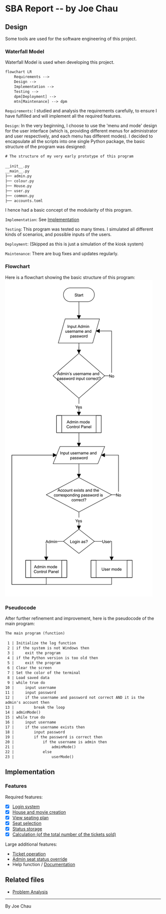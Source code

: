 <!-- README
This markdown file is designed to be read online only.
Visit https://joeccp.github.io/SBA/REPORT.html 
-->


<!-- https://mermaid.js.org/config/usage.html#using-mermaid -->
<script type="module">
  import mermaid from 'https://cdn.jsdelivr.net/npm/mermaid@10/dist/mermaid.esm.min.mjs';
</script>


# SBA Report -- by Joe Chau

## Design

Some tools are used for the software engineering of this project.

### Waterfall Model

Waterfall Model is used when developing this project.

<!--<pre class="mermaid">-->
```mermaid!
flowchart LR
    Requirements -->
    Design -->
    Implementation -->
    Testing -->
    dpm[Deployment] -->
    mtn[Maintenance] --> dpm
```
<!--</pre>-->

`Requirements`: I studied and analysis the requirements carefully, 
to ensure I have fulfilled and will implement all the required features.

`Design`: In the very beginning, I choose to use the 'menu and mode' design for the user interface 
(which is, providing different menus for administrator and user respectively,
and each menu has different modes).
I decided to encapsulate all the scripts into one single Python package, the basic structure
of the program was designed:
```text
# The structure of my very early prototype of this program

__init__.py
__main__.py
├── admin.py
├── colour.py
├── House.py
├── user.py
├── common.py
├── accounts.toml
```
I hence had a basic concept of the modularity of this program.

`Implementation`: See [Implementation](#implementation)

`Testing`: This program was tested so many times. I simulated all different kinds of 
scenarios, and possible inputs of the users.

`Deployment`: (Skipped as this is just a simulation of the kiosk system)

`Maintenance`: There are bug fixes and updates regularly.


### Flowchart
Here is a flowchart showing the basic structure of this program:
![Flow chart of the main program](images/report/Main_Flow_Chart.jpg)


### Pseudocode

After further refinement and improvement, here is the pseudocode of the main program:

```text
The main program (function)

 1 | Initialize the log function
 2 | if the system is not Windows then
 3 |     exit the program
 4 | if the Python version is too old then
 5 |     exit the program
 6 | Clear the screen
 7 | Set the color of the terminal
 8 | Load saved data
 9 | while true do
10 |     input username
11 |     input password
12 |     if the username and password not correct AND it is the admin's account then
13 |         break the loop
14 | adminMode()
15 | while true do
16 |     input username
17 |     if the username exists then
18 |         input password
19 |         if the password is correct then
20 |             if the username is admin then
21 |                 adminMode()
22 |             else
23 |                 userMode()
```

## Implementation

### Features

Required features:
- [X] [Login system](docs/login.md)
- [X] [House and movie creation](docs/house.md)
- [X] [View seating plan](docs/house.md#howto-see-the-seating-plan-of-a-house)
- [X] [Seat selection](docs/ticket.md#howto-buy-a-seat-as-a-user)
- [X] [Status storage](docs/dataStorage.md)
- [X] [Calculation (of the total number of the tickets sold)](docs/ticket.md#howto-check-ticket-information)

Large additional features:
- [Ticket operation](docs/ticket.md)
- [Admin seat status override](docs/adminSeatOperation.md)
- Help function / [Documentation](README.md)


## Related files
- [Problem Analysis](Problem_Analysis.md)

---

By Joe Chau
